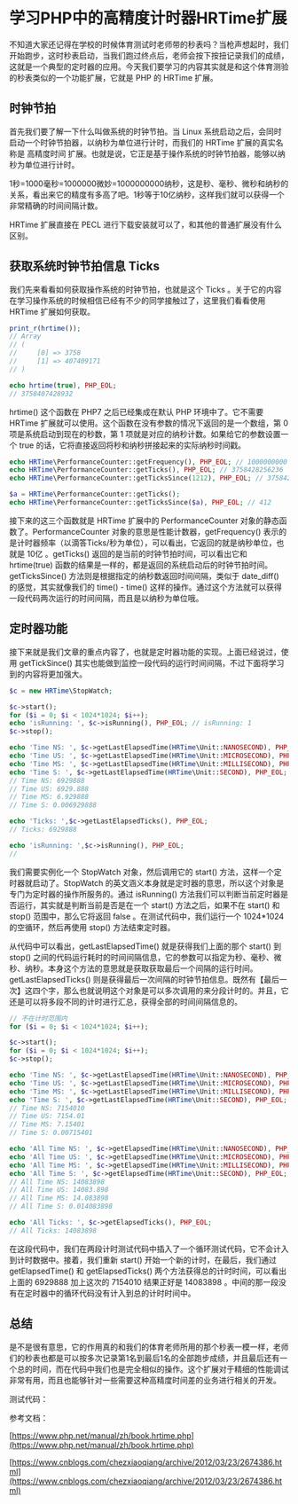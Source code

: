# 学习PHP中的高精度计时器HRTime扩展

不知道大家还记得在学校的时候体育测试时老师带的秒表吗？当枪声想起时，我们开始跑步，这时秒表启动，当我们跑过终点后，老师会按下按扭记录我们的成绩，这就是一个典型的定时器的应用。今天我们要学习的内容其实就是和这个体育测验的秒表类似的一个功能扩展，它就是 PHP 的 HRTime 扩展。

## 时钟节拍

首先我们要了解一下什么叫做系统的时钟节拍。当 Linux 系统启动之后，会同时启动一个时钟节拍器，以纳秒为单位进行计时，而我们的 HRTime 扩展的真实名称是 高精度时间 扩展。也就是说，它正是基于操作系统的时钟节拍器，能够以纳秒为单位进行计时。

1秒=1000毫秒=1000000微妙=1000000000纳秒，这是秒、毫秒、微秒和纳秒的关系，看出来它的精度有多高了吧。1秒等于10亿纳秒，这样我们就可以获得一个非常精确的时间间隔计数。

HRTime 扩展直接在 PECL 进行下载安装就可以了，和其他的普通扩展没有什么区别。

## 获取系统时钟节拍信息 Ticks

我们先来看看如何获取操作系统的时钟节拍，也就是这个 Ticks 。关于它的内容在学习操作系统的时候相信已经有不少的同学接触过了，这里我们看看使用 HRTime 扩展如何获取。

```php
print_r(hrtime());
// Array
// (
//     [0] => 3758
//     [1] => 407409171
// )

echo hrtime(true), PHP_EOL;
// 3758407428932
```

hrtime() 这个函数在 PHP7 之后已经集成在默认 PHP 环境中了。它不需要 HRTime 扩展就可以使用。这个函数在没有参数的情况下返回的是一个数组，第 0 项是系统启动到现在的秒数，第 1 项就是对应的纳秒计数。如果给它的参数设置一个 true 的话，它将直接返回将秒和纳秒拼接起来的实际纳秒时间戳。

```php
echo HRTime\PerformanceCounter::getFrequency(), PHP_EOL; // 1000000000
echo HRTime\PerformanceCounter::getTicks(), PHP_EOL; // 3758428256236
echo HRTime\PerformanceCounter::getTicksSince(1212), PHP_EOL; // 3758428257494

$a = HRTime\PerformanceCounter::getTicks();
echo HRTime\PerformanceCounter::getTicksSince($a), PHP_EOL; // 412
```

接下来的这三个函数就是 HRTime 扩展中的 PerformanceCounter 对象的静态函数了。PerformanceCounter 对象的意思是性能计数器，getFrequency() 表示的是计时器频率（以滴答Ticks/秒为单位），可以看出，它返回的就是纳秒单位，也就是 10亿 。getTicks() 返回的是当前的时钟节拍时间，可以看出它和 hrtime(true) 函数的结果是一样的，都是返回的系统启动后的时钟节拍时间。getTicksSince() 方法则是根据指定的纳秒数返回时间间隔，类似于 date_diff() 的感觉，其实就像我们的 time() - time() 这样的操作。通过这个方法就可以获得一段代码两次运行的时间间隔，而且是以纳秒为单位哦。

## 定时器功能

接下来就是我们文章的重点内容了，也就是定时器功能的实现。上面已经说过，使用 getTickSince() 其实也能做到监控一段代码的运行时间间隔，不过下面将学习到的内容将更加强大。

```php
$c = new HRTime\StopWatch;

$c->start();
for ($i = 0; $i < 1024*1024; $i++);
echo 'isRunning: ', $c->isRunning(), PHP_EOL; // isRunning: 1
$c->stop();

echo 'Time NS: ', $c->getLastElapsedTime(HRTime\Unit::NANOSECOND), PHP_EOL;
echo 'Time US: ', $c->getLastElapsedTime(HRTime\Unit::MICROSECOND), PHP_EOL;
echo 'Time MS: ', $c->getLastElapsedTime(HRTime\Unit::MILLISECOND), PHP_EOL;
echo 'Time S: ', $c->getLastElapsedTime(HRTime\Unit::SECOND), PHP_EOL;
// Time NS: 6929888
// Time US: 6929.888
// Time MS: 6.929888
// Time S: 0.006929888

echo 'Ticks: ',$c->getLastElapsedTicks(), PHP_EOL;
// Ticks: 6929888

echo 'isRunning: ',$c->isRunning(), PHP_EOL;
// 
```

我们需要实例化一个 StopWatch 对象，然后调用它的 start() 方法，这样一个定时器就启动了。StopWatch 的英文涵义本身就是定时器的意思，所以这个对象是专门为定时器的操作所服务的。通过 isRunning() 方法我们可以判断当前定时器是否运行，其实就是判断当前是否是在一个 start() 方法之后，如果不在 start() 和 stop() 范围中，那么它将返回 false 。在测试代码中，我们运行一个 1024*1024 的空循环，然后再使用 stop() 方法结束定时器。

从代码中可以看出，getLastElapsedTime() 就是获得我们上面的那个 start() 到 stop() 之间的代码运行耗时的时间间隔信息，它的参数可以指定为秒、毫秒、微秒、纳秒。本身这个方法的意思就是获取获取最后一个间隔的运行时间。getLastElapsedTicks() 则是获得最后一次间隔的时钟节拍信息。既然有【最后一次】这四个字，那么也就说明这个对象是可以多次调用的来分段计时的。并且，它还是可以将多段不同的计时进行汇总，获得全部的时间间隔信息的。

```php
// 不在计时范围内
for ($i = 0; $i < 1024*1024; $i++);

$c->start();
for ($i = 0; $i < 1024*1024; $i++);
$c->stop();

echo 'Time NS: ', $c->getLastElapsedTime(HRTime\Unit::NANOSECOND), PHP_EOL;
echo 'Time US: ', $c->getLastElapsedTime(HRTime\Unit::MICROSECOND), PHP_EOL;
echo 'Time MS: ', $c->getLastElapsedTime(HRTime\Unit::MILLISECOND), PHP_EOL;
echo 'Time S: ', $c->getLastElapsedTime(HRTime\Unit::SECOND), PHP_EOL;
// Time NS: 7154010
// Time US: 7154.01
// Time MS: 7.15401
// Time S: 0.00715401

echo 'All Time NS: ', $c->getElapsedTime(HRTime\Unit::NANOSECOND), PHP_EOL;
echo 'All Time US: ', $c->getElapsedTime(HRTime\Unit::MICROSECOND), PHP_EOL;
echo 'All Time MS: ', $c->getElapsedTime(HRTime\Unit::MILLISECOND), PHP_EOL;
echo 'All Time S: ', $c->getElapsedTime(HRTime\Unit::SECOND), PHP_EOL;
// All Time NS: 14083898
// All Time US: 14083.898
// All Time MS: 14.083898
// All Time S: 0.014083898

echo 'All Ticks: ', $c->getElapsedTicks(), PHP_EOL;
// All Ticks: 14083898
```

在这段代码中，我们在两段计时测试代码中插入了一个循环测试代码，它不会计入到计时数据中。接着，我们重新 start() 开始一个新的计时，在最后，我们通过 getElapsedTime() 和 getElapsedTicks() 两个方法获得总的计时时间，可以看出上面的 6929888 加上这次的 7154010 结果正好是 14083898 。中间的那一段没有在定时器中的循环代码没有计入到总的计时时间中。

## 总结

是不是很有意思，它的作用真的和我们的体育老师所用的那个秒表一模一样，老师们的秒表也都是可以按多次记录第1名到最后1名的全部跑步成绩，并且最后还有一个总的时间，而在代码中我们也是完全相似的操作。这个扩展对于精细的性能调试非常有用，而且也能够针对一些需要这种高精度时间差的业务进行相关的开发。

测试代码：

参考文档：

[https://www.php.net/manual/zh/book.hrtime.php](https://www.php.net/manual/zh/book.hrtime.php)

[https://www.cnblogs.com/chezxiaoqiang/archive/2012/03/23/2674386.html](https://www.cnblogs.com/chezxiaoqiang/archive/2012/03/23/2674386.html)